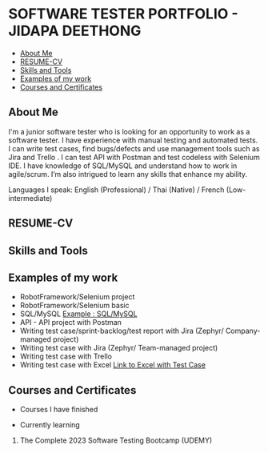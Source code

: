 # SOFTWARE TESTER PORTFOLIO - JIDAPA DEETHONG
- [About Me](#about-me)
- [RESUME-CV](#RESUME-CV)
- [Skills and Tools ](#skills-and-tools)
- [Examples of my work](#examples-of-my-work)
- [Courses and Certificates](#Courses-and-Certificates)

## About Me
I'm a junior software tester who is looking for an opportunity to work as a software tester. I have experience with manual testing and automated tests. I can write test cases, find bugs/defects and use management tools such as Jira and Trello . I can test API with Postman and test codeless with Selenium IDE. I have knowledge of SQL/MySQL and understand how to work in agile/scrum. I’m also intrigued to learn any skills that enhance my ability.


Languages I speak: English (Professional) / Thai (Native) / French (Low-intermediate)

## RESUME-CV

## Skills and Tools

## Examples of my work
-  RobotFramework/Selenium project
-  RobotFramework/Selenium basic 
-  SQL/MySQL [Example : SQL/MySQL](https://github.com/jijdp/portfolio-details/blob/main/sql1.md)
-  API - API project with Postman
-  Writing test case/sprint-backlog/test report with Jira (Zephyr/ Company-managed project)
-  Writing test case with Jira (Zephyr/ Team-managed project)
-  Writing test case with Trello
-  Writing test case with Excel
 [Link to Excel with Test Case ](https://1drv.ms/x/s!AgT1PaqGeGECgjT0N09vMdqe0hK6?e=3ffwST)
 
## Courses and Certificates

- Courses I have finished

- Currently learning
1) The Complete 2023 Software Testing Bootcamp (UDEMY)

